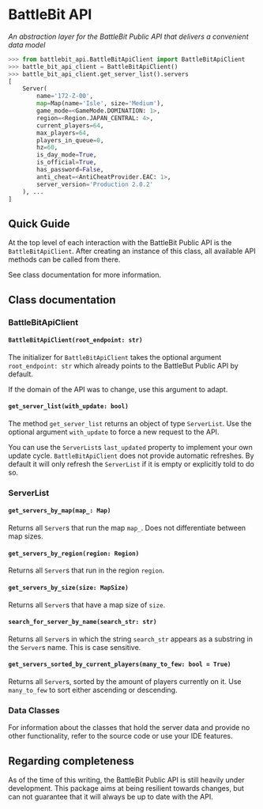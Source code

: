 # BattleBit API
_An abstraction layer for the BattleBit Public API that delivers a convenient data model_


```python
>>> from battlebit_api.BattleBitApiClient import BattleBitApiClient
>>> battle_bit_api_client = BattleBitApiClient()
>>> battle_bit_api_client.get_server_list().servers
[
    Server(
        name='172-Z-00',
        map=Map(name='Isle', size='Medium'),
        game_mode=<GameMode.DOMINATION: 1>,
        region=<Region.JAPAN_CENTRAL: 4>,
        current_players=64,
        max_players=64,
        players_in_queue=0,
        hz=60,
        is_day_mode=True,
        is_official=True,
        has_password=False,
        anti_cheat=<AntiCheatProvider.EAC: 1>,
        server_version='Production 2.0.2'
    ), ...
]
```

## Quick Guide

At the top level of each interaction with the BattleBit Public API is the `BattleBitApiClient`. After creating an instance of this class, all available API methods can be called from there.

See class documentation for more information.

## Class documentation

### BattleBitApiClient

#### `BattleBitApiClient(root_endpoint: str)`

The initializer for `BattleBitApiClient` takes the optional argument `root_endpoint: str` which already points to the BattleBut Public API by default.

If the domain of the API was to change, use this argument to adapt.

#### `get_server_list(with_update: bool)`

The method `get_server_list` returns an object of type `ServerList`. Use the optional argument `with_update` to force a new request to the API.

You can use the `ServerList`s `last_updated` property to implement your own update cycle. `BattleBitApiClient` does not provide automatic refreshes. By default it will only refresh the `ServerList` if it is empty or explicitly told to do so.


### ServerList

#### `get_servers_by_map(map_: Map)`

Returns all `Server`s that run the map `map_`. Does not differentiate between map sizes.

#### `get_servers_by_region(region: Region)`

Returns all `Server`s that run in the region `region`.

#### `get_servers_by_size(size: MapSize)`

Returns all `Server`s that have a map size of `size`. 

#### `search_for_server_by_name(search_str: str)`

Returns all `Server`s in which the string `search_str` appears as a substring in the `Server`s name. This is case sensitive.

#### `get_servers_sorted_by_current_players(many_to_few: bool = True)`

Returns all `Server`s, sorted by the amount of players currently on it. Use `many_to_few` to sort either ascending or descending.

### Data Classes

For information about the classes that hold the server data and provide no other functionality, refer to the source code or use your IDE features.

## Regarding completeness

As of the time of this writing, the BattleBit Public API is still heavily under development. This package aims at being resilient towards changes, but can not guarantee that it will always be up to date with the API.